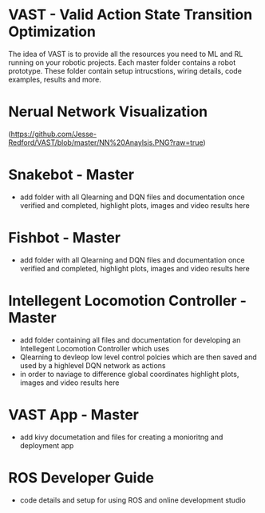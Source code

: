 # VAST - Valid Action State Transition Optimization

The idea of VAST is to provide all the resources you need to ML and RL running on your robotic projects. Each master folder contains a robot prototype. These folder contain setup intrucstions, wiring details, code examples, results and more.


# Nerual Network Visualization


(https://github.com/Jesse-Redford/VAST/blob/master/NN%20Anaylsis.PNG?raw=true)



# Snakebot - Master

- add folder with all Qlearning and DQN files and documentation once verified and completed, highlight plots, images and video results here

# Fishbot - Master

- add folder with all Qlearning and DQN files and documentation once verified and completed, highlight plots, images and video results here

# Intellegent Locomotion Controller - Master

- add folder containing all files and documentation for developing an Intellegent Locomotion Controller which uses 
- Qlearning to devleop low level control polcies which are then saved and used by a highlevel DQN network as actions
- in order to naviage to difference global coordinates highlight plots, images and video results here


# VAST App - Master

- add kivy documetation and files for creating a monioritng and deployment app

# ROS Developer Guide
- code details and setup for using ROS and online development studio
